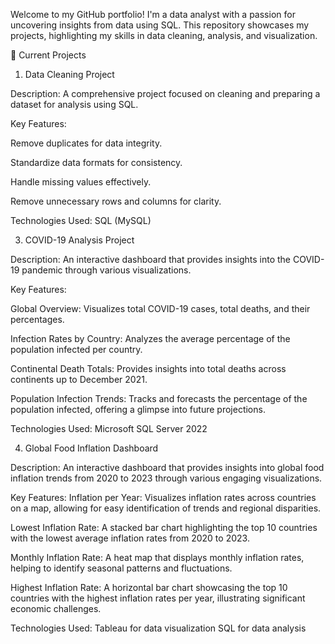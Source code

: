 Welcome to my GitHub portfolio! I'm a data analyst with a passion for uncovering insights from data using SQL. This repository showcases my projects, highlighting my skills in data cleaning, analysis, and visualization.

📂 Current Projects

1. Data Cleaning Project
   
Description: A comprehensive project focused on cleaning and preparing a dataset for analysis using SQL.

Key Features:

Remove duplicates for data integrity.

Standardize data formats for consistency.

Handle missing values effectively.

Remove unnecessary rows and columns for clarity.

Technologies Used: SQL (MySQL)

3. COVID-19 Analysis Project
   
Description: An interactive dashboard that provides insights into the COVID-19 pandemic through various visualizations.

Key Features:

Global Overview: Visualizes total COVID-19 cases, total deaths, and their percentages.

Infection Rates by Country: Analyzes the average percentage of the population infected per country.

Continental Death Totals: Provides insights into total deaths across continents up to December 2021.

Population Infection Trends: Tracks and forecasts the percentage of the population infected, offering a glimpse into future projections.

Technologies Used: Microsoft SQL Server 2022


4. Global Food Inflation Dashboard
   
Description: An interactive dashboard that provides insights into global food inflation trends from 2020 to 2023 through various engaging visualizations.

Key Features:
Inflation per Year: Visualizes inflation rates across countries on a map, allowing for easy identification of trends and regional disparities.

Lowest Inflation Rate: A stacked bar chart highlighting the top 10 countries with the lowest average inflation rates from 2020 to 2023.

Monthly Inflation Rate: A heat map that displays monthly inflation rates, helping to identify seasonal patterns and fluctuations.

Highest Inflation Rate: A horizontal bar chart showcasing the top 10 countries with the highest inflation rates per year, illustrating significant economic challenges.

Technologies Used:
Tableau for data visualization
SQL for data analysis



